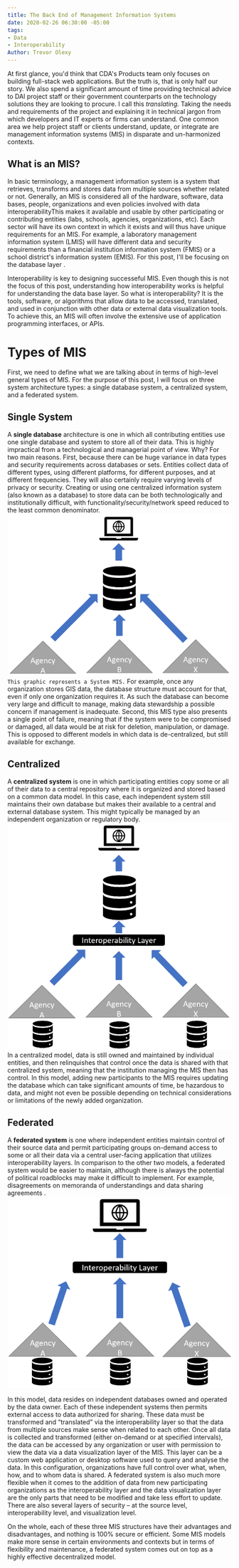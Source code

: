 ```yaml
---
title: The Back End of Management Information Systems
date: 2020-02-26 06:30:00 -05:00
tags:
- Data
- Interoperability
Author: Trevor Olexy
---
```


At first glance, you'd think that CDA's Products team only focuses on building full-stack web applications. But the truth is, that is only half our story. We also spend a significant amount of time providing technical advice to DAI project staff or their government counterparts on the technology solutions they are looking to procure. I call this *translating.* Taking  the needs and requirements of the project and explaining it in technical jargon from which developers and IT experts or firms can understand. One common area we help project staff or clients understand, update, or integrate are management information systems (MIS) in  disparate and un-harmonized contexts.

<!--more-->

## What is an MIS?

In basic terminology, a management information system is a system that retrieves, transforms and stores data from multiple sources whether related or not. Generally, an MIS is considered all of the hardware, software, data bases, people, organizations and even policies involved with data interoperabilityThis makes it available and usable by other participating or contributing entities (labs, schools, agencies, organizations, etc). Each sector will have its own context in which it exists and will thus have unique requirements for an MIS. For example, a laboratory management information system (LMIS) will have different data and security requirements than a financial institution information system (FMIS) or a school district's information system (EMIS). For this post, I'll be focusing on the database layer .

Interoperability is key to designing successeful MIS. Even though this is not the focus of this post, understanding how interoperability works is helpful for understanding the data base layer.  So what is interoperability? It is the  tools, software, or algorithms that allow data to be accessed, translated, and used in conjunction with other data or external data visualization tools.  To achieve this, an MIS will often involve the extensive use of application programming interfaces, or APIs.

# **Types of MIS**

First, we need to define what we are talking about in terms of high-level general types of MIS. For the purpose of this post, I will focus on three system architecture types: a single database system, a centralized system, and a federated system.

## Single System

A **single database** architecture is one in which all contributing entities use one single database and system to store all of their data. This is highly impractical from a technological and managerial point of view. Why? For two main reasons. First, because there can be huge variance in data types and security requirements across databases or sets. Entities collect data of different types, using different platforms, for different purposes, and at different frequencies. They will also certainly require varying levels of privacy or security. Creating or using one centralized information system (also known as a database) to store data can be both technologically and institutionally difficult, with functionality/security/network speed reduced to the least common denominator.
![singlesystem.png](/uploads/singlesystem.png)`This graphic represents a System MIS.`
 For example, once any organization stores GIS data, the database structure must account for that, even if only one organization requires it.  As such the database can become very large and difficult to manage, making data stewardship a possible concern if management is inadequate. Second, this MIS type also presents a single point of failure, meaning that if the system were to be compromised or damaged, all data would be at risk for deletion, manipulation, or damage. This is opposed to different models in which data is de-centralized, but still available for exchange.

## Centralized

A **centralized system** is one in which participating entities copy some or all of their data to a central repository where it is organized and stored based on a common data model. In this case, each independent system still maintains their own database but makes their available  to a central and external database system. This might typically be managed by an independent organization or regulatory body. ![centralized.png](/uploads/centralized.png)
In a centralized model, data is still owned and maintained by individual entities, and then relinquishes that control once the data is shared with that centralized system, meaning that the institution managing the MIS then has control. In this model, adding new participants to the MIS requires updating the database which can take significant amounts of time, be hazardous to data, and might not even be possible depending on technical considerations or limitations of the newly added organization.

## Federated

A **federated system** is one where independent entities maintain control of their source data and permit participating groups on-demand access to some or all their data via a central user-facing application that utilizes interoperability layers. In comparison to the other two models, a federated system would be easier to maintain, although there is always the potential of political roadblocks may make it difficult to implement. For example, disagreements on  memoranda of understandings and data sharing agreements .![federated.png](/uploads/federated.png)

In this model, data resides on independent databases owned and operated by the data owner. Each of these independent systems then permits external access to data authorized for sharing. These data must be transformed and “translated” via the interoperability layer so that the data from multiple sources make sense when related to each other.  Once all data is collected and transformed (either on-demand or at specified intervals), the data can be accessed by any organization or user with permission to view the data via a data visualization layer of the MIS. This layer can be a custom web application or desktop software used to query and analyse the data.  In this configuration, organizations have full control over what, when, how, and to whom data is shared. A federated system is also much more flexible when it comes to the addition of data from new participating organizations as the interoperability layer and the data visualization layer are the only parts that need to be modified and take less effort to update. There are also several layers of security – at the source level, interoperability level, and visualization level.

On the whole, each of these three MIS structures have their advantages and disadvantages, and nothing is 100% secure or efficient. Some MIS models make more sense in certain environments and contexts but in terms of flexibility and maintenance, a federated system comes out on top as a highly effective decentralized model.